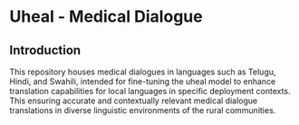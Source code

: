 # Uheal - Medical Dialogue

## Introduction
This repository houses medical dialogues in languages such as Telugu, Hindi, and Swahili, intended for fine-tuning the uheal model to enhance translation capabilities for local languages in specific deployment contexts. This ensuring accurate and contextually relevant medical dialogue translations in diverse linguistic environments of the rural communities.

